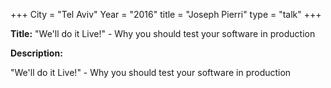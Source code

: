 +++
City = "Tel Aviv"
Year = "2016"
title = "Joseph Pierri"
type = "talk"
+++

<div class="span-15  ">
  <div class="span-15  last ">
  <p><strong>Title:</strong>
  "We'll do it Live!" - Why you should test your software in production
  </p>

  <p><strong>Description:</strong></p>

  <p>"We'll do it Live!" - Why you should test your software in production</p>
  </div>
</div>
